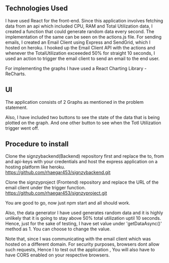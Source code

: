 ## Technologies Used

I have used React for the front-end. Since this application involves fetching data from an api which included CPU, RAM and Total Utilization data, I created a function that could generate random data every second. The implementation of the same can be seen on the actions.js file. 
For sending emails, I created an Email Client using Express and SendGrid, which I hosted on heroku.
I hooked up the Email Client API with the actions and whenever the TotalUtilization exceeeded 50% for straight 10 seconds, I used an action to trigger the email client to send an email to the end user.

For implementing the graphs I have used a React Charting Library - ReCharts.


## UI

The application consists of 2 Graphs as mentioned in the problem statement.

Also, I have included two buttons to see the state of the data that is being plotted on the graph. And one other button to see when the Totl Utilization trigger went off. 


## Procedure to install

Clone the signzybackend(Backend) repository first and replace the to, from and api-keys with your credentials and host the express application on a hosting platform like heroku.
https://github.com/rhaegar453/signzybackend.git



Clone the signzyproject (Frontend) repository and replace the URL of the email client under the trigger function. 
https://github.com/rhaegar453/signzyproject.git


You are good to go, now just npm start and all should work. 

Also, the data generator I have used generates random data and it is highly unlikely that it is going to stay above 50% total utilization uptil 10 seconds. Hence, just for the sake of testing, I have set value under 'getDataAsync()' method as 1. You can choose to change the value.


Note that, since I was communicating with the email client which was hosted on a different domain. For security purposes, browsers dont allow such requests, Hence I to test out the application , You will also have to have CORS enabled on your respective browsers.


